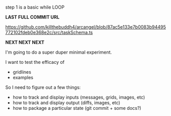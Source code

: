 #

step 1 is a basic while LOOP



__LAST FULL COMMIT URL__

https://github.com/killthebuddh4/arcangel/blob/87ac5e133e7b0083b94495772102fdeb0e368e2c/src/taskSchema.ts


__NEXT NEXT NEXT__

I'm going to do a super duper minimal experiment.

I want to test the efficacy of

- gridlines
- examples

So I need to figure out a few things:

- how to track and display inputs (messages, grids, images, etc)
- how to track and display output (diffs, images, etc)
- how to package a particular state (git commit + some docs?)

